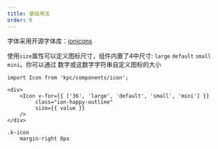 ```yaml
---
title: 基础用法
order: 0
---
```


字体采用开源字体库：[ionicons](http://ionicons.com/v2/)

使用`size`属性可以定义图标尺寸，组件内置了4中尺寸: `large` `default` `small` `mini`。你可以通过
数字或这数字字符串自定义图标的大小

```vdt
import Icon from 'kpc/components/icon';

<div>
    <Icon v-for={{ ['36', 'large', 'default', 'small', 'mini'] }}
         class="ion-happy-outline" 
         size={{ value }}
    />
</div>
```

```styl
.k-icon
    margin-right 8px
```
